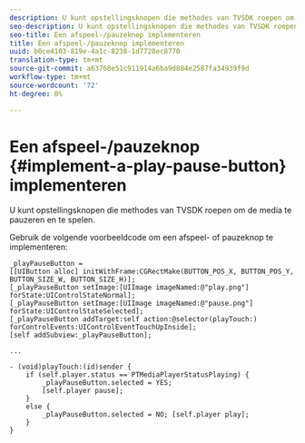```yaml
---
description: U kunt opstellingsknopen die methodes van TVSDK roepen om de media te pauzeren en te spelen.
seo-description: U kunt opstellingsknopen die methodes van TVSDK roepen om de media te pauzeren en te spelen.
seo-title: Een afspeel-/pauzeknop implementeren
title: Een afspeel-/pauzeknop implementeren
uuid: b0ce4103-819e-4a1c-8238-1d7728ec8770
translation-type: tm+mt
source-git-commit: a63768e51c911914a6ba9d884e2587fa34939f9d
workflow-type: tm+mt
source-wordcount: '72'
ht-degree: 0%

---
```



# Een afspeel-/pauzeknop {#implement-a-play-pause-button} implementeren

U kunt opstellingsknopen die methodes van TVSDK roepen om de media te pauzeren en te spelen.

Gebruik de volgende voorbeeldcode om een afspeel- of pauzeknop te implementeren:

<!--<a id="example_BC2632D673FE451190A30A23145090D0"></a>-->

```
_playPauseButton =  
[[UIButton alloc] initWithFrame:CGRectMake(BUTTON_POS_X, BUTTON_POS_Y, BUTTON_SIZE_W, BUTTON_SIZE_H)]; 
[_playPauseButton setImage:[UIImage imageNamed:@"play.png"] forState:UIControlStateNormal];  
[_playPauseButton setImage:[UIImage imageNamed:@"pause.png"] forState:UIControlStateSelected]; 
[_playPauseButton addTarget:self action:@selector(playTouch:) forControlEvents:UIControlEventTouchUpInside]; 
[self addSubview:_playPauseButton]; 
 
... 
 
- (void)playTouch:(id)sender { 
    if (self.player.status == PTMediaPlayerStatusPlaying) { 
        _playPauseButton.selected = YES;  
        [self.player pause]; 
    } 
    else { 
        _playPauseButton.selected = NO; [self.player play]; 
    } 
} 
```

